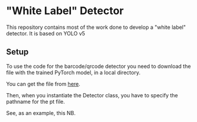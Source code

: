 # "White Label" Detector
This repository contains most of the work done to develop a "white label" detector. It is based on YOLO v5

## Setup
To use the code for the barcode/qrcode detector you need to download the file with the trained PyTorch model, in a local directory.

You can get the file from [here](https://objectstorage.eu-frankfurt-1.oraclecloud.com/n/frqap2zhtzbe/b/barcode_models/o/best_label_bianca_yolov5x_80ep.pt).

Then, when you instantiate the Detector class, you have to specify the pathname for the pt file.

See, as an example, this NB.